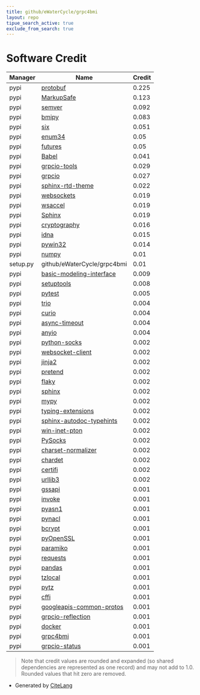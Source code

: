 ```yaml
---
title: github/eWaterCycle/grpc4bmi
layout: repo
tipue_search_active: true
exclude_from_search: true
---
```

# Software Credit

|Manager|Name|Credit|
|-------|----|------|
|pypi|[protobuf](https://developers.google.com/protocol-buffers/)|0.225|
|pypi|[MarkupSafe](https://palletsprojects.com/p/markupsafe/)|0.123|
|pypi|[semver](https://github.com/python-semver/python-semver)|0.092|
|pypi|[bmipy](http://csdms.colorado.edu)|0.083|
|pypi|[six](https://github.com/benjaminp/six)|0.051|
|pypi|[enum34](https://bitbucket.org/stoneleaf/enum34)|0.05|
|pypi|[futures](https://github.com/agronholm/pythonfutures)|0.05|
|pypi|[Babel](https://pypi.org/project/Babel)|0.041|
|pypi|[grpcio-tools](https://grpc.io)|0.029|
|pypi|[grpcio](https://grpc.io)|0.027|
|pypi|[sphinx-rtd-theme](https://github.com/readthedocs/sphinx_rtd_theme)|0.022|
|pypi|[websockets](https://github.com/aaugustin/websockets)|0.019|
|pypi|[wsaccel](https://github.com/methane/wsaccel)|0.019|
|pypi|[Sphinx](https://www.sphinx-doc.org/)|0.019|
|pypi|[cryptography](https://github.com/pyca/cryptography)|0.016|
|pypi|[idna](https://github.com/kjd/idna)|0.015|
|pypi|[pywin32](https://github.com/mhammond/pywin32)|0.014|
|pypi|[numpy](https://www.numpy.org)|0.01|
|setup.py|github/eWaterCycle/grpc4bmi|0.01|
|pypi|[basic-modeling-interface](https://github.com/bmi-forum/bmi-python)|0.009|
|pypi|[setuptools](https://pypi.org/project/setuptools)|0.008|
|pypi|[pytest](https://pypi.org/project/pytest)|0.005|
|pypi|[trio](https://pypi.org/project/trio)|0.004|
|pypi|[curio](https://pypi.org/project/curio)|0.004|
|pypi|[async-timeout](https://pypi.org/project/async-timeout)|0.004|
|pypi|[anyio](https://pypi.org/project/anyio)|0.004|
|pypi|[python-socks](https://github.com/romis2012/python-socks)|0.002|
|pypi|[websocket-client](https://github.com/websocket-client/websocket-client.git)|0.002|
|pypi|[jinja2](https://palletsprojects.com/p/jinja/)|0.002|
|pypi|[pretend](https://pypi.org/project/pretend)|0.002|
|pypi|[flaky](https://pypi.org/project/flaky)|0.002|
|pypi|[sphinx](https://pypi.org/project/sphinx)|0.002|
|pypi|[mypy](https://pypi.org/project/mypy)|0.002|
|pypi|[typing-extensions](https://pypi.org/project/typing-extensions)|0.002|
|pypi|[sphinx-autodoc-typehints](https://pypi.org/project/sphinx-autodoc-typehints)|0.002|
|pypi|[win-inet-pton](https://pypi.org/project/win-inet-pton)|0.002|
|pypi|[PySocks](https://pypi.org/project/PySocks)|0.002|
|pypi|[charset-normalizer](https://pypi.org/project/charset-normalizer)|0.002|
|pypi|[chardet](https://pypi.org/project/chardet)|0.002|
|pypi|[certifi](https://pypi.org/project/certifi)|0.002|
|pypi|[urllib3](https://pypi.org/project/urllib3)|0.002|
|pypi|[gssapi](https://pypi.org/project/gssapi)|0.001|
|pypi|[invoke](https://pypi.org/project/invoke)|0.001|
|pypi|[pyasn1](https://pypi.org/project/pyasn1)|0.001|
|pypi|[pynacl](https://pypi.org/project/pynacl)|0.001|
|pypi|[bcrypt](https://pypi.org/project/bcrypt)|0.001|
|pypi|[pyOpenSSL](https://pyopenssl.org/)|0.001|
|pypi|[paramiko](https://paramiko.org)|0.001|
|pypi|[requests](https://requests.readthedocs.io)|0.001|
|pypi|[pandas](https://pypi.org/project/pandas)|0.001|
|pypi|[tzlocal](https://pypi.org/project/tzlocal)|0.001|
|pypi|[pytz](https://pypi.org/project/pytz)|0.001|
|pypi|[cffi](https://pypi.org/project/cffi)|0.001|
|pypi|[googleapis-common-protos](https://github.com/googleapis/python-api-common-protos)|0.001|
|pypi|[grpcio-reflection](https://grpc.io)|0.001|
|pypi|[docker](https://github.com/docker/docker-py)|0.001|
|pypi|[grpc4bmi](https://github.com/eWaterCycle/grpc4bmi)|0.001|
|pypi|[grpcio-status](https://grpc.io)|0.001|


> Note that credit values are rounded and expanded (so shared dependencies are represented as one record) and may not add to 1.0. Rounded values that hit zero are removed.


- Generated by [CiteLang](https://github.com/vsoch/citelang)
